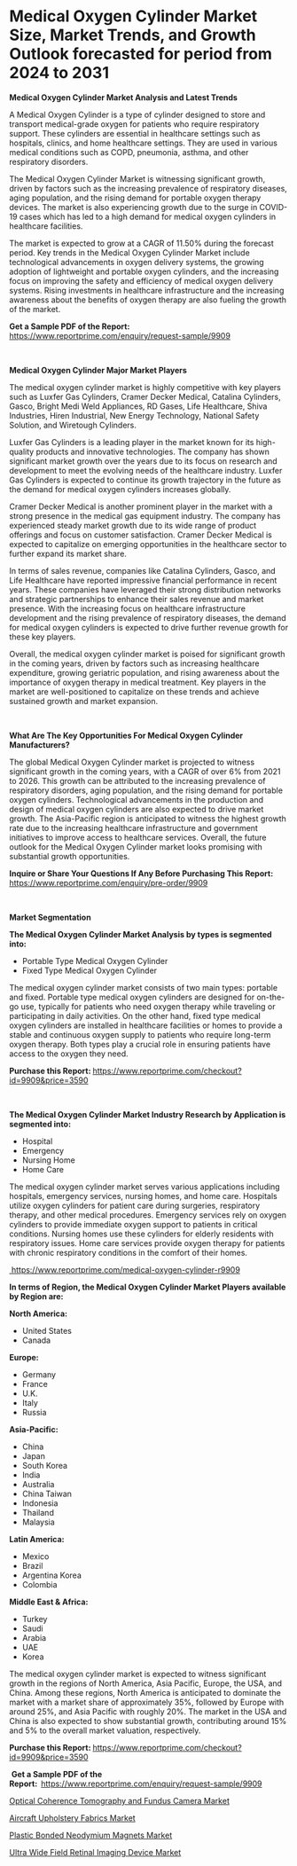 <p><h1>Medical Oxygen Cylinder Market Size, Market Trends, and Growth Outlook forecasted for period from 2024 to 2031</h1></p><p><strong>Medical Oxygen Cylinder Market Analysis and Latest Trends</strong></p>
<p><p>A Medical Oxygen Cylinder is a type of cylinder designed to store and transport medical-grade oxygen for patients who require respiratory support. These cylinders are essential in healthcare settings such as hospitals, clinics, and home healthcare settings. They are used in various medical conditions such as COPD, pneumonia, asthma, and other respiratory disorders.</p><p>The Medical Oxygen Cylinder Market is witnessing significant growth, driven by factors such as the increasing prevalence of respiratory diseases, aging population, and the rising demand for portable oxygen therapy devices. The market is also experiencing growth due to the surge in COVID-19 cases which has led to a high demand for medical oxygen cylinders in healthcare facilities.</p><p>The market is expected to grow at a CAGR of 11.50% during the forecast period. Key trends in the Medical Oxygen Cylinder Market include technological advancements in oxygen delivery systems, the growing adoption of lightweight and portable oxygen cylinders, and the increasing focus on improving the safety and efficiency of medical oxygen delivery systems. Rising investments in healthcare infrastructure and the increasing awareness about the benefits of oxygen therapy are also fueling the growth of the market.</p></p>
<p><strong>Get a Sample PDF of the Report:&nbsp;</strong> <a href="https://www.reportprime.com/enquiry/request-sample/9909">https://www.reportprime.com/enquiry/request-sample/9909</a></p>
<p>&nbsp;</p>
<p><strong>Medical Oxygen Cylinder Major Market Players</strong></p>
<p><p>The medical oxygen cylinder market is highly competitive with key players such as Luxfer Gas Cylinders, Cramer Decker Medical, Catalina Cylinders, Gasco, Bright Medi Weld Appliances, RD Gases, Life Healthcare, Shiva Industries, Hiren Industrial, New Energy Technology, National Safety Solution, and Wiretough Cylinders.</p><p>Luxfer Gas Cylinders is a leading player in the market known for its high-quality products and innovative technologies. The company has shown significant market growth over the years due to its focus on research and development to meet the evolving needs of the healthcare industry. Luxfer Gas Cylinders is expected to continue its growth trajectory in the future as the demand for medical oxygen cylinders increases globally.</p><p>Cramer Decker Medical is another prominent player in the market with a strong presence in the medical gas equipment industry. The company has experienced steady market growth due to its wide range of product offerings and focus on customer satisfaction. Cramer Decker Medical is expected to capitalize on emerging opportunities in the healthcare sector to further expand its market share.</p><p>In terms of sales revenue, companies like Catalina Cylinders, Gasco, and Life Healthcare have reported impressive financial performance in recent years. These companies have leveraged their strong distribution networks and strategic partnerships to enhance their sales revenue and market presence. With the increasing focus on healthcare infrastructure development and the rising prevalence of respiratory diseases, the demand for medical oxygen cylinders is expected to drive further revenue growth for these key players.</p><p>Overall, the medical oxygen cylinder market is poised for significant growth in the coming years, driven by factors such as increasing healthcare expenditure, growing geriatric population, and rising awareness about the importance of oxygen therapy in medical treatment. Key players in the market are well-positioned to capitalize on these trends and achieve sustained growth and market expansion.</p></p>
<p>&nbsp;</p>
<p><strong>What Are The Key Opportunities For Medical Oxygen Cylinder Manufacturers?</strong></p>
<p><p>The global Medical Oxygen Cylinder market is projected to witness significant growth in the coming years, with a CAGR of over 6% from 2021 to 2026. This growth can be attributed to the increasing prevalence of respiratory disorders, aging population, and the rising demand for portable oxygen cylinders. Technological advancements in the production and design of medical oxygen cylinders are also expected to drive market growth. The Asia-Pacific region is anticipated to witness the highest growth rate due to the increasing healthcare infrastructure and government initiatives to improve access to healthcare services. Overall, the future outlook for the Medical Oxygen Cylinder market looks promising with substantial growth opportunities.</p></p>
<p><strong>Inquire or Share Your Questions If Any Before Purchasing This Report:</strong> <a href="https://www.reportprime.com/enquiry/pre-order/9909">https://www.reportprime.com/enquiry/pre-order/9909</a></p>
<p>&nbsp;</p>
<p><strong>Market Segmentation</strong></p>
<p><strong>The Medical Oxygen Cylinder Market Analysis by types is segmented into:</strong></p>
<p><ul><li>Portable Type Medical Oxygen Cylinder</li><li>Fixed Type Medical Oxygen Cylinder</li></ul></p>
<p><p>The medical oxygen cylinder market consists of two main types: portable and fixed. Portable type medical oxygen cylinders are designed for on-the-go use, typically for patients who need oxygen therapy while traveling or participating in daily activities. On the other hand, fixed type medical oxygen cylinders are installed in healthcare facilities or homes to provide a stable and continuous oxygen supply to patients who require long-term oxygen therapy. Both types play a crucial role in ensuring patients have access to the oxygen they need.</p></p>
<p><strong>Purchase this Report:&nbsp;</strong><a href="https://www.reportprime.com/checkout?id=9909&price=3590">https://www.reportprime.com/checkout?id=9909&price=3590</a></p>
<p>&nbsp;</p>
<p><strong>The Medical Oxygen Cylinder Market Industry Research by Application is segmented into:</strong></p>
<p><ul><li>Hospital</li><li>Emergency</li><li>Nursing Home</li><li>Home Care</li></ul></p>
<p><p>The medical oxygen cylinder market serves various applications including hospitals, emergency services, nursing homes, and home care. Hospitals utilize oxygen cylinders for patient care during surgeries, respiratory therapy, and other medical procedures. Emergency services rely on oxygen cylinders to provide immediate oxygen support to patients in critical conditions. Nursing homes use these cylinders for elderly residents with respiratory issues. Home care services provide oxygen therapy for patients with chronic respiratory conditions in the comfort of their homes.</p></p>
<p><a href="https://www.reportprime.com/medical-oxygen-cylinder-r9909">&nbsp;https://www.reportprime.com/medical-oxygen-cylinder-r9909</a></p>
<p><strong>In terms of Region, the Medical Oxygen Cylinder Market Players available by Region are:</strong></p>
<p>
    <p> <strong> North America: </strong>
        <ul>
            <li>United States</li>
            <li>Canada</li>
        </ul>
        </p> 
    <p> <strong> Europe: </strong>
        <ul>
            <li>Germany</li>
            <li>France</li>
            <li>U.K.</li>
            <li>Italy</li>
            <li>Russia</li>
        </ul>
        </p> 
    <p> <strong> Asia-Pacific: </strong>
        <ul>
            <li>China</li>
            <li>Japan</li>
            <li>South Korea</li>
            <li>India</li>
            <li>Australia</li>
            <li>China Taiwan</li>
            <li>Indonesia</li>
            <li>Thailand</li>
            <li>Malaysia</li>
        </ul>
        </p> 
    <p> <strong> Latin America: </strong>
        <ul>
            <li>Mexico</li>
            <li>Brazil</li>
            <li>Argentina Korea</li>
            <li>Colombia</li>
        </ul>
        </p> 
    <p> <strong> Middle East & Africa: </strong>
        <ul>
            <li>Turkey</li>
            <li>Saudi</li>
            <li>Arabia</li>
            <li>UAE</li>
            <li>Korea</li>
        </ul>
    </p>
    </p>
<p><p>The medical oxygen cylinder market is expected to witness significant growth in the regions of North America, Asia Pacific, Europe, the USA, and China. Among these regions, North America is anticipated to dominate the market with a market share of approximately 35%, followed by Europe with around 25%, and Asia Pacific with roughly 20%. The market in the USA and China is also expected to show substantial growth, contributing around 15% and 5% to the overall market valuation, respectively.</p></p>
<p><strong>Purchase this Report: </strong><a href="https://www.reportprime.com/checkout?id=9909&price=3590">https://www.reportprime.com/checkout?id=9909&price=3590</a></p>
<p>&nbsp;<strong>Get a Sample PDF of the Report:&nbsp;&nbsp;</strong><a href="https://www.reportprime.com/enquiry/request-sample/9909">https://www.reportprime.com/enquiry/request-sample/9909</a></p>
<p><strong></strong></p>
<p><p><a href="https://github.com/nathandecarvalho/Market-Research-Report-List-2/blob/main/optical-coherence-tomography-and-fundus-camera-market.md">Optical Coherence Tomography and Fundus Camera Market</a></p><p><a href="https://issuu.com/reportprime-2/docs/aircraft-upholstery-fabrics-market-size-2030.pptx">Aircraft Upholstery Fabrics Market</a></p><p><a href="https://issuu.com/reportprime-2/docs/plastic-bonded-neodymium-magnets-market-size-2030.">Plastic Bonded Neodymium Magnets Market</a></p><p><a href="https://github.com/kosella/Market-Research-Report-List-2/blob/main/ultra-wide-field-retinal-imaging-device-market.md">Ultra Wide Field Retinal Imaging Device Market</a></p></p>